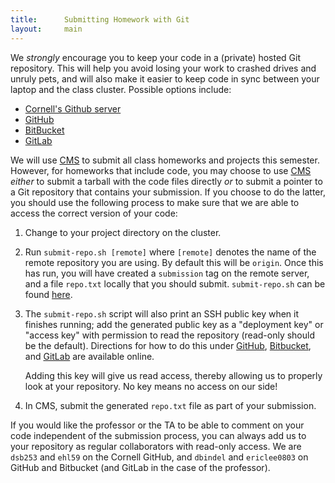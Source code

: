 ```yaml
---
title:      Submitting Homework with Git
layout:     main
---
```


We *strongly* encourage you to keep your code in a (private) hosted
Git repository.  This will help you avoid losing your work to
crashed drives and unruly pets, and will also make it easier to keep
code in sync between your laptop and the class cluster.  Possible
options include:

 - [Cornell's Github server](http://github.coecis.cornell.edu/)
 - [GitHub](https://github.com/)
 - [BitBucket](https://bitbucket.org/)
 - [GitLab](https://about.gitlab.com/)

We will use [CMS] to submit all class homeworks and projects this
semester.  However, for homeworks that include code, you may choose
to use [CMS] *either* to submit a tarball with the code files directly
*or* to submit a pointer to a Git repository that contains your
submission.  If you choose to do the latter, you should use the
following process to make sure that we are able to access the correct
version of your code:

1.  Change to your project directory on the cluster.

2.  Run `submit-repo.sh [remote]` where `[remote]` denotes the name
    of the remote repository you are using.  By default this will be
    `origin`.  Once this has run, you will have created a `submission`
    tag on the remote server, and a file `repo.txt` locally that you
    should submit. `submit-repo.sh` can be found [here](https://github.com/cornell-cs5220-f17/cs5220-f17/tree/master/util). 
    
3.  The `submit-repo.sh` script will also print an SSH public key when
    it finishes running; add the generated public key as a "deployment
    key" or "access key" with permission to read the repository
    (read-only should be the default).  Directions for how to do this
    under
    [GitHub](https://developer.github.com/v3/guides/managing-deploy-keys/),
    [Bitbucket](https://confluence.atlassian.com/bitbucket/use-access-keys-294486051.html),
    and
    [GitLab](https://support.deployhq.com/articles/repositories/adding-a-new-deployment-key-to-gitlab)
    are available online.
    
    Adding this key will give us read access, thereby allowing us to
    properly look at your repository.  No key means no access on our
    side!

4.  In CMS, submit the generated `repo.txt` file as part of your submission.


If you would like the professor or the TA to be able to comment on
your code independent of the submission process, you can always add us
to your repository as regular collaborators with read-only access.  We
are `dsb253` and `ehl59` on the Cornell GitHub, and `dbindel` and
`ericlee0803` on GitHub and Bitbucket (and GitLab in the case of the
professor).

[CMS]: http://cms.csuglab.cornell.edu/web/guest/
